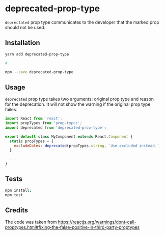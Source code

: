 # deprecated-prop-type

`deprectated` prop type communicates to the developer that the marked prop should not be used. 

## Installation

```bash
yarn add deprecated-prop-type

# 

npm --save deprecated-prop-type
```

## Usage

`deprecated` prop type takes two arguments: original prop type and reason for the deprecation. It will not show the warning if the original prop type failes. 

```jsx
import React from 'react';
import propTypes from 'prop-types';
import deprecated from 'deprecated-prop-type';

export default class MyComponent extends React.Component {
  static propTypes = {
    excludeDates: deprecated(propTypes.string, `Use excluded instead.`)
  }

  ...
}
```

## Tests

```bash
npm install;
npm test
```

## Credits

The code was taken from https://reactjs.org/warnings/dont-call-proptypes.html#fixing-the-false-positive-in-third-party-proptypes